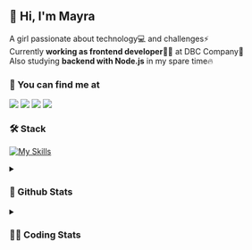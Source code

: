 ## 👋 Hi, I'm Mayra

A girl passionate about technology💻 and challenges⚡  
Currently **working as frontend developer**👩‍💻 at DBC Company🚀  
Also studying **backend with Node.js** in my spare time🔥  

### 💬 You can find me at

<a href="https://mayra.dev" target="_blank" rel="noopener"><img src="https://img.shields.io/badge/-mayra.dev-005FED?style=flat&logo=Google-chrome&logoColor=white"/></a>
<a href="https://linkedin.com/in/mayraamaral" target="_blank" rel="noopener"><img src="https://img.shields.io/badge/-/mayraamaral-0077B5?style=flat&logo=Linkedin&logoColor=white"/></a>
<a href="mailto:mayra@mayra.dev" target="_blank" rel="noopener"><img src="https://img.shields.io/badge/-mayra@mayra.dev-D14836?style=flat&logo=Gmail&logoColor=white"/></a>
<a href="" target="_blank" rel="noopener"><img src="https://img.shields.io/badge/-mayra%230179-7289DA?style=flat&logo=Discord&logoColor=white"/></a>

### 🛠️ Stack

[![My Skills](https://skillicons.dev/icons?i=react,redux,styledcomponents,html,css,sass,js,ts,py,nodejs,git,linux,bash,figma)](https://skillicons.dev)

<details>
    <summary><h3>📌 Github Stats</h3></summary>
  <table>
      <td><img height="160em" src="https://github-readme-stats.vercel.app/api?username=mayraamaral&show_icons=true&theme=algolia&hide_border=true&hide=stars&count_private=true" alt="Readme stats"></td>
      <td><img height="160em" src="https://github-readme-stats.vercel.app/api/top-langs/?username=mayraamaral&&layout=compact&&theme=algolia&hide_border=true&langs_count=6" alt="Language stats"></td>
  </table>

  <p align="center">
    <img src="https://github-readme-streak-stats.herokuapp.com?user=mayraamaral&theme=dark&hide_border=true&date_format=j%20M%5B%20Y%5D&locale=pt-br&background=050F2C&ring=0195DD&fire=23AA7D&currStreakLabel=23AA7D" alt="Streak stats">
  </p> 
</details>

<details>
  <summary><h3>👩‍💻 Coding Stats</h3></summary>
  
  <!--START_SECTION:waka-->
![Code Time](http://img.shields.io/badge/Code%20Time-23%20hrs%2013%20mins-blue)

**🐱 My GitHub Data** 

> 📦 573.3 kB Used in GitHub's Storage 
 > 
> 🏆 115 Contributions in the Year 2023
 > 
> 🚫 Not Opted to Hire
 > 
> 📜 38 Public Repositories 
 > 
> 🔑 23 Private Repositories 
 > 
**I'm an Early 🐤** 

```text
🌞 Morning                62 commits          ███░░░░░░░░░░░░░░░░░░░░░░   10.40 % 
🌆 Daytime                236 commits         ██████████░░░░░░░░░░░░░░░   39.60 % 
🌃 Evening                245 commits         ██████████░░░░░░░░░░░░░░░   41.11 % 
🌙 Night                  53 commits          ██░░░░░░░░░░░░░░░░░░░░░░░   08.89 % 
```
📅 **I'm Most Productive on Wednesday** 

```text
Monday                   103 commits         ████░░░░░░░░░░░░░░░░░░░░░   17.28 % 
Tuesday                  99 commits          ████░░░░░░░░░░░░░░░░░░░░░   16.61 % 
Wednesday                108 commits         █████░░░░░░░░░░░░░░░░░░░░   18.12 % 
Thursday                 105 commits         ████░░░░░░░░░░░░░░░░░░░░░   17.62 % 
Friday                   63 commits          ███░░░░░░░░░░░░░░░░░░░░░░   10.57 % 
Saturday                 44 commits          ██░░░░░░░░░░░░░░░░░░░░░░░   07.38 % 
Sunday                   74 commits          ███░░░░░░░░░░░░░░░░░░░░░░   12.42 % 
```


📊 **This Week I Spent My Time On** 

```text
🕑︎ Time Zone: America/Sao_Paulo

💬 Programming Languages: 
Markdown                 28 mins             █████████████████████░░░░   82.42 % 
HTML                     5 mins              ████░░░░░░░░░░░░░░░░░░░░░   15.89 % 
Bash                     0 secs              ░░░░░░░░░░░░░░░░░░░░░░░░░   01.34 % 
Other                    0 secs              ░░░░░░░░░░░░░░░░░░░░░░░░░   00.35 % 

🔥 Editors: 
VS Code                  34 mins             █████████████████████████   100.00 % 

🐱‍💻 Projects: 
vid2gif                  29 mins             █████████████████████░░░░   83.88 % 
aula05-main              5 mins              ████░░░░░░░░░░░░░░░░░░░░░   15.89 % 
clone-tabnews            0 secs              ░░░░░░░░░░░░░░░░░░░░░░░░░   00.23 % 

💻 Operating System: 
Linux                    34 mins             █████████████████████████   100.00 % 
```

**I Mostly Code in JavaScript** 

```text
JavaScript               77 repos            ████████░░░░░░░░░░░░░░░░░   33.33 % 
HTML                     75 repos            ████████░░░░░░░░░░░░░░░░░   32.47 % 
CSS                      16 repos            ██░░░░░░░░░░░░░░░░░░░░░░░   06.93 % 
Shell                    2 repos             ░░░░░░░░░░░░░░░░░░░░░░░░░   00.87 % 
SCSS                     1 repo              ░░░░░░░░░░░░░░░░░░░░░░░░░   00.43 % 
```




 Last Updated on 05/03/2023 18:36:17 UTC
<!--END_SECTION:waka-->

</details>
